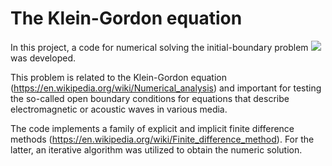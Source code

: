 # The Klein-Gordon equation
In this project, a code for numerical solving the initial-boundary problem
![ ](https://github.com/AndreiMaikov/The_Klein-Gordon_equation-1/blob/main/images/ibp_3.png)
was developed. 

This problem is related to the Klein-Gordon equation (https://en.wikipedia.org/wiki/Numerical_analysis) and important for testing the so-called open boundary conditions for equations that describe electromagnetic or acoustic waves in various media.

The code implements a family of explicit and implicit finite difference methods (https://en.wikipedia.org/wiki/Finite_difference_method). For the latter, an iterative algorithm was utilized to obtain the numeric solution. 

